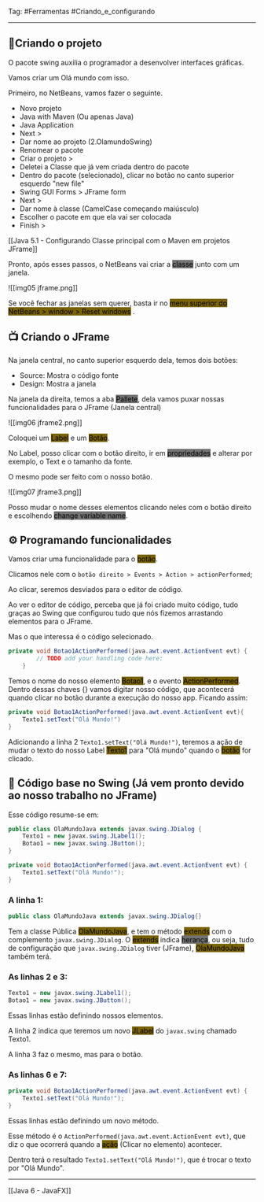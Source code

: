 Tag: #Ferramentas #Criando_e_configurando 

---
## 📝Criando o projeto

O pacote swing auxilia o programador a desenvolver interfaces gráficas.

Vamos criar um Olá mundo com isso.

Primeiro, no NetBeans, vamos fazer o seguinte.

- Novo projeto
- Java with Maven (Ou apenas Java)
- Java Application
- Next >
- Dar nome ao projeto (2.OlamundoSwing)
- Renomear o pacote
- Criar o projeto >
- Deletei a Classe que já vem criada dentro do pacote
- Dentro do pacote (selecionado), clicar no botão no canto superior esquerdo "new file"
- Swing GUI Forms > JFrame form
- Next >
- Dar nome à classe (CamelCase começando maiúsculo)
- Escolher o pacote em que ela vai ser colocada
- Finish >

[[Java 5.1 - Configurando Classe principal com o Maven em projetos JFrame]]

Pronto, após esses passos, o NetBeans vai criar a <mark style="background: #727272;">classe</mark> junto com um janela.

![[img05 jframe.png]]

Se você fechar as janelas sem querer, basta ir no <mark style="background: #7A6300;">menu superior do NetBeans > window > Reset windows</mark> .

## 📺 Criando o JFrame

Na janela central, no canto superior esquerdo dela, temos dois botões:

- Source: Mostra o código fonte
- Design: Mostra a janela

Na janela da direita, temos a aba <mark style="background: #727272;">Pallete</mark>, dela vamos puxar nossas funcionalidades para o JFrame (Janela central)

![[img06 jframe2.png]]

Coloquei um <mark style="background: #7A6300;">Label</mark> e um <mark style="background: #7A6300;">Botão</mark>.

No Label, posso clicar com o botão direito, ir em <mark style="background: #727272;">propriedades</mark> e alterar por exemplo, o Text e o tamanho da fonte.

O mesmo pode ser feito com o nosso botão.

![[img07 jframe3.png]]

Posso mudar o nome desses elementos clicando neles com o botão direito e escolhendo <mark style="background: #727272;">change variable name</mark>.

## ⚙ Programando funcionalidades

Vamos criar uma funcionalidade para o <mark style="background: #7A6300;">botão</mark>.

Clicamos nele com o `botão direito > Events > Action > actionPerformed`;

Ao clicar, seremos desviados para o editor de código.

Ao ver o editor de código, perceba que já foi criado muito código, tudo graças ao Swing que configurou tudo que nós fizemos arrastando elementos para o JFrame.

Mas o que interessa é o código selecionado.

```java
private void Botao1ActionPerformed(java.awt.event.ActionEvent evt) {                           
        // TODO add your handling code here:
    }        
```

Temos o nome do nosso elemento <mark style="background: #7A6300;">Botao1</mark>, e o evento <mark style="background: #7A6300;">ActionPerformed</mark>. Dentro dessas chaves {} vamos digitar nosso código, que acontecerá quando clicar no botão durante a execução do nosso app. Ficando assim:

```java
private void Botao1ActionPerformed(java.awt.event.ActionEvent evt){
	Texto1.setText("Olá Mundo!")
}
```

Adicionando a linha 2 `Texto1.setText("Olá Mundo!")`, teremos a ação de mudar o texto do nosso Label <mark style="background: #7A6300;">Texto1</mark> para "Olá mundo" quando o <mark style="background: #7A6300;">botão</mark> for clicado.

## 🔨 Código base no Swing (Já vem pronto devido ao nosso trabalho no JFrame)

Esse código resume-se em:

```java
public class OlaMundoJava extends javax.swing.JDialog {
	Texto1 = new javax.swing.JLabel1();
	Botao1 = new javax.swing.JButton();
} 

private void Botao1ActionPerformed(java.awt.event.ActionEvent evt) {               
    Texto1.setText("Olá Mundo!");
}                                      
```

### A linha 1:

```java
public class OlaMundoJava extends javax.swing.JDialog{}
```

Tem a classe Pública <mark style="background: #7A6300;">OlaMundoJava</mark>, e tem o método <mark style="background: #7A6300;">extends</mark> com o complemento `javax.swing.JDialog`. O <mark style="background: #7A6300;">extends</mark> indica <mark style="background: #727272;">herança</mark>, ou seja, tudo de configuração que `javax.swing.JDialog` tiver (JFrame), <mark style="background: #7A6300;">OlaMundoJava</mark> também terá.

### As linhas 2 e 3:

```java
Texto1 = new javax.swing.JLabel1();
Botao1 = new javax.swing.JButton();
```

Essas linhas estão definindo nossos elementos.

A linha 2 indica que teremos um novo <mark style="background: #7A6300;">JLabel</mark> do `javax.swing` chamado Texto1.

A linha 3 faz o mesmo, mas para o botão.

### As linhas 6 e 7:

```java
private void Botao1ActionPerformed(java.awt.event.ActionEvent evt) {               
    Texto1.setText("Olá Mundo!");
}              
```

Essas linhas estão definindo um novo método.

Esse método é o `ActionPerformed(java.awt.event.ActionEvent evt)`, que diz o que ocorrerá quando a <mark style="background: #7A6300;">ação</mark> (Clicar no elemento) acontecer.

Dentro terá o resultado `Texto1.setText("Olá Mundo!")`, que é trocar o texto por "Olá Mundo".

---
[[Java 6 - JavaFX]]